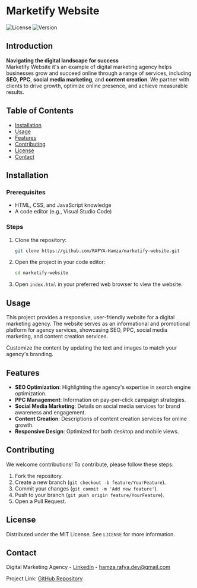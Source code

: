 # Marketify Website

![License](https://img.shields.io/github/license/RAFYA-Hamza/marketify-website) ![Version](https://img.shields.io/github/v/release/RAFYA-Hamza/marketify-website)

## Introduction

**Navigating the digital landscape for success**  
Marketify Website it's an example of digital marketing agency helps businesses grow and succeed online through a range of services, including **SEO**, **PPC**, **social media marketing**, and **content creation**. We partner with clients to drive growth, optimize online presence, and achieve measurable results.

## Table of Contents
- [Installation](#installation)
- [Usage](#usage)
- [Features](#features)
- [Contributing](#contributing)
- [License](#license)
- [Contact](#contact)

## Installation
### Prerequisites
- HTML, CSS, and JavaScript knowledge
- A code editor (e.g., Visual Studio Code)

### Steps
1. Clone the repository:
    ```bash
    git clone https://github.com/RAFYA-Hamza/marketify-website.git
    ```
2. Open the project in your code editor:
    ```bash
    cd marketify-website
    ```

3. Open `index.html` in your preferred web browser to view the website.

## Usage

This project provides a responsive, user-friendly website for a digital marketing agency. The website serves as an informational and promotional platform for agency services, showcasing SEO, PPC, social media marketing, and content creation services.  

Customize the content by updating the text and images to match your agency's branding.

## Features

- **SEO Optimization**: Highlighting the agency's expertise in search engine optimization.
- **PPC Management**: Information on pay-per-click campaign strategies.
- **Social Media Marketing**: Details on social media services for brand awareness and engagement.
- **Content Creation**: Descriptions of content creation services for online growth.
- **Responsive Design**: Optimized for both desktop and mobile views.

## Contributing

We welcome contributions! To contribute, please follow these steps:

1. Fork the repository.
2. Create a new branch (`git checkout -b feature/YourFeature`).
3. Commit your changes (`git commit -m 'Add new feature'`).
4. Push to your branch (`git push origin feature/YourFeature`).
5. Open a Pull Request.

## License
Distributed under the MIT License. See `LICENSE` for more information.

## Contact
Digital Marketing Agency - [LinkedIn](https://www.linkedin.com/in/hamza-rafya-01a0011b8/) - hamza.rafya.dev@gmail.com

Project Link: [GitHub Repository](https://github.com/RAFYA-Hamza/marketify-website.git)
